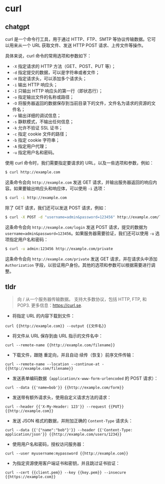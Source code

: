 # curl 
## chatgpt 
curl 是一个命令行工具，用于通过 HTTP、FTP、SMTP 等协议传输数据。它可以用来从一个 URL 获取文件、发送 HTTP POST 请求、上传文件等操作。

具体来说，curl 命令的常用选项和参数如下：

- `-X` 指定请求的 HTTP 方法（GET、POST、PUT 等）；
- `-d` 指定提交的数据，可以是字符串或者文件；
- `-H` 指定请求头，可以添加多个请求头；
- `-i` 输出 HTTP 响应头；
- `-I` 只输出 HTTP 响应头的第一行（即状态行）；
- `-o` 指定输出文件的名称或路径；
- `-O` 将服务器返回的数据保存到当前目录下的文件，文件名为请求的资源的文件名；
- `-v` 输出详细的调试信息；
- `-s` 静默模式，不输出任何信息；
- `-k` 允许不验证 SSL 证书；
- `-c` 指定 cookie 文件的路径；
- `-b` 指定 cookie 字符串；
- `-A` 指定用户代理；
- `-u` 指定用户名和密码。

使用 curl 命令时，我们需要指定要请求的 URL，以及一些选项和参数，例如：

```bash
$ curl http://example.com
```

这条命令会向 `http://example.com` 发送 GET 请求，并输出服务器返回的响应内容。如果要输出响应头和响应体，可以使用 `-i` 选项：

```bash
$ curl -i http://example.com
```

除了 GET 请求，我们还可以发送 POST 请求，例如：

```bash
$ curl -X POST -d "username=admin&password=123456" http://example.com/login
```

这条命令会向 `http://example.com/login` 发送 POST 请求，提交的数据为 `username=admin&password=123456`。如果服务器需要验证，我们还可以使用 `-u` 选项指定用户名和密码：

```bash
$ curl -u admin:123456 http://example.com/private
```

这条命令会向 `http://example.com/private` 发送 GET 请求，并在请求头中添加 `Authorization` 字段，以验证用户身份。其他的选项和参数可以根据需要进行调整。 

## tldr 
 
> 向 / 从一个服务器传输数据。
> 支持大多数协议，包括 HTTP, FTP, 和 POP3.
> 更多信息：<https://curl.se>.

- 将指定 URL 的内容下载到文件：

`curl {{http://example.com}} --output {{文件名}}`

- 将文件从 URL 保存到由 URL 指示的文件名中：

`curl --remote-name {{http://example.com/filename}}`

- 下载文件，跟随 重定向，并且自动 续传（恢复）前序文件传输：

`curl --remote-name --location --continue-at - {{http://example.com/filename}}`

- 发送表单编码数据（`application/x-www-form-urlencoded` 的 POST 请求）：

`curl --data {{'name=bob'}} {{http://example.com/form}}`

- 发送带有额外请求头，使用自定义请求方法的请求：

`curl --header {{'X-My-Header: 123'}} --request {{PUT}} {{http://example.com}}`

- 发送 JSON 格式的数据，并附加正确的 `Content-Type` 请求头：

`curl --data {{'{"name":"bob"}'}} --header {{'Content-Type: application/json'}} {{http://example.com/users/1234}}`

- 使用用户名和密码，授权访问服务器：

`curl --user myusername:mypassword {{http://example.com}}`

- 为指定资源使用客户端证书和密钥，并且跳过证书验证：

`curl --cert {{client.pem}} --key {{key.pem}} --insecure {{https://example.com}}`
